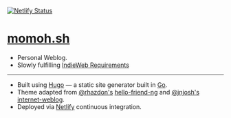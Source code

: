 [![Netlify Status](https://api.netlify.com/api/v1/badges/a8047e68-3cdd-486e-a5f4-69d9d1e09574/deploy-status)](https://app.netlify.com/sites/momohsh/deploys)

#  [momoh.sh](https://momoh.sh)

- Personal Weblog.
- Slowly fulfilling [IndieWeb Requirements](https://indiewebify.me)

--------------------------------
- Built using [Hugo](https://gohugo.io) &mdash; a static site generator built in [Go](https://golang.org).
- Theme adapted from [@rhazdon's](https://atlialp.com/) [hello-friend-ng](https://github.com/rhazdon/hugo-theme-hello-friend-ng) and [@jnjosh's](https://jnjosh.com) [internet-weblog](https://github.com/jnjosh/internet-weblog).
- Deployed via [Netlify](https://netlify.com) continuous integration.